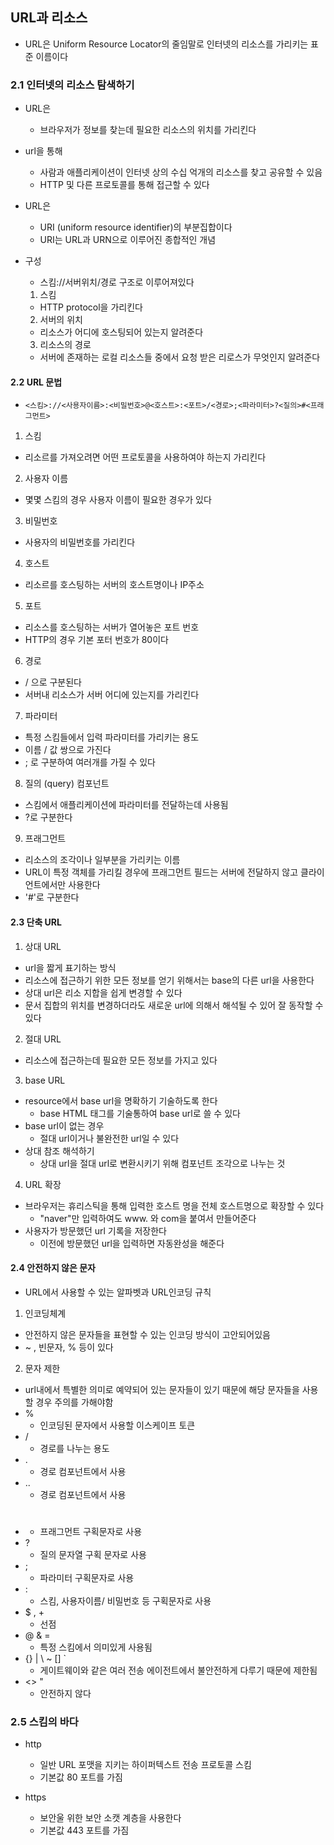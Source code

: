 ## URL과 리소스

- URL은 Uniform Resource Locator의 줄임말로 인터넷의 리소스를 가리키는 표준 이름이다

### 2.1 인터넷의 리소스 탐색하기

- URL은

  - 브라우저가 정보를 찾는데 필요한 리소스의 위치를 가리킨다

- url을 통해

  - 사람과 애플리케이션이 인터넷 상의 수십 억개의 리소스를 찾고 공유할 수 있음
  - HTTP 및 다른 프로토콜를 통해 접근할 수 있다

- URL은

  - URI (uniform resource identifier)의 부분집합이다
  - URI는 URL과 URN으로 이루어진 종합적인 개념

- 구성
  - 스킴://서버위치/경로 구조로 이루어져있다
  1. 스킴
  - HTTP protocol을 가리킨다
  2. 서버의 위치
  - 리소스가 어디에 호스팅되어 있는지 알려준다
  3. 리소스의 경로
  - 서버에 존재하는 로컬 리소스들 중에서 요청 받은 리로스가 무엇인지 알려준다

#### 2.2 URL 문법

- `<스킴>://<사용자이름>:<비밀번호>@<호스트>:<포트>/<경로>;<파라미터>?<질의>#<프래그먼트>`

1. 스킴

- 리소르를 가져오려면 어떤 프로토콜을 사용하여야 하는지 가리킨다

2. 사용자 이름

- 몇몇 스킴의 경우 사용자 이름이 필요한 경우가 있다

3. 비밀번호

- 사용자의 비밀번호를 가리킨다

4. 호스트

- 리소르를 호스팅하는 서버의 호스트명이나 IP주소

5. 포트

- 리소스를 호스팅하는 서버가 열어놓은 포트 번호
- HTTP의 경우 기본 포터 번호가 80이다

6. 경로

- / 으로 구분된다
- 서버내 리소스가 서버 어디에 있는지를 가리킨다

7. 파라미터

- 특정 스킴들에서 입력 파라미터를 가리키는 용도
- 이름 / 값 쌍으로 가진다
- ; 로 구분하여 여러개를 가질 수 있다

8. 질의 (query) 컴포넌트

- 스킴에서 애플리케이션에 파라미터를 전달하는데 사용됨
- ?로 구분한다

9. 프래그먼트

- 리소스의 조각이나 일부분을 가리키는 이름
- URL이 특정 객체를 가리킬 경우에 프래그먼트 필드는 서버에 전달하지 않고 클라이언트에서만 사용한다
- '#'로 구분한다

#### 2.3 단축 URL

1. 상대 URL

- url을 짧게 표기하는 방식
- 리소스에 접근하기 위한 모든 정보를 얻기 위해서는 base의 다른 url을 사용한다
- 상대 url은 리소 지합을 쉽게 변경할 수 있다
- 문서 집합의 위치를 변경하더라도 새로운 url에 의해서 해석될 수 있어 잘 동작할 수 있다

2. 절대 URL

- 리소스에 접근하는데 필요한 모든 정보를 가지고 있다

3. base URL

- resource에서 base url을 명확하기 기술하도록 한다
  - base HTML 태그를 기술통하여 base url로 쓸 수 있다
- base url이 없는 경우
  - 절대 url이거나 불완전한 url일 수 있다
- 상대 참조 해석하기
  - 상대 url을 절대 url로 변환시키기 위해 컴포넌트 조각으로 나누는 것

4. URL 확장

- 브라우저는 휴리스틱을 통해 입력한 호스트 명을 전체 호스트명으로 확장할 수 있다
  - "naver"만 입력하여도 www. 와 com을 붙여서 만들어준다
- 사용자가 방문했던 url 기록을 저장한다
  - 이전에 방문했던 url을 입력하면 자동완성을 해준다

#### 2.4 안전하지 않은 문자

- URL에서 사용할 수 있는 알파벳과 URL인코딩 규칙

1. 인코딩체계

- 안전하지 않은 문자들을 표현할 수 있는 인코딩 방식이 고안되어있음
- ~ , 빈문자, % 등이 있다

2. 문자 제한

- url내에서 특별한 의미로 예약되어 있는 문자들이 있기 때문에 해당 문자들을 사용할 경우 주의를 가해야함
- %
  - 인코딩된 문자에서 사용할 이스케이프 토큰
- /
  - 경로를 나누는 용도
- .
  - 경로 컴포넌트에서 사용
- ..
  - 경로 컴포넌트에서 사용
- #
  - 프래그먼트 구획문자로 사용
- ?
  - 질의 문자열 구획 문자로 사용
- ;
  - 파라미터 구획문자로 사용
- :
  - 스킴, 사용자이름/ 비밀번호 등 구획문자로 사용
- $ , +
  - 선점
- @ & =
  - 특정 스킴에서 의미있게 사용됨
- {} | \ ~ [] `
  - 게이트웨이와 같은 여러 전송 에이전트에서 불안전하게 다루기 때문에 제한됨
- <> "
  - 안전하지 않다

### 2.5 스킴의 바다

- http

  - 일반 URL 포맷을 지키는 하이퍼텍스트 전송 프로토콜 스킴
  - 기본값 80 포트를 가짐

- https
  - 보안울 위한 보안 소캣 계층을 사용한다
  - 기본값 443 포트를 가짐
